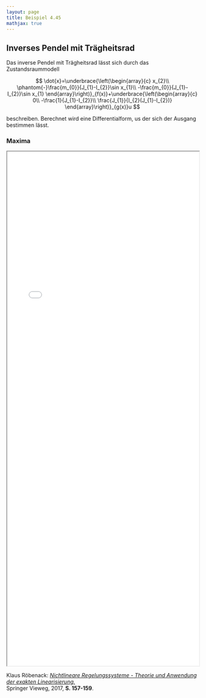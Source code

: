 ```yaml
---
layout: page
title: Beispiel 4.45
mathjax: true
---
```


## Inverses Pendel mit Trägheitsrad

Das inverse Pendel mit Trägheitsrad lässt sich durch das Zustandsraummodell

$$
\dot{x}=\underbrace{\left(\begin{array}{c}
x_{2}\\
\phantom{-}\frac{m_{0}}{J_{1}-I_{2}}\sin x_{1}\\
-\frac{m_{0}}{J_{1}-I_{2}}\sin x_{1}
\end{array}\right)}_{f(x)}+\underbrace{\left(\begin{array}{c}
0\\
-\frac{1}{J_{1}-I_{2}}\\
\frac{J_{1}}{I_{2}(J_{1}-I_{2})}
\end{array}\right)}_{g(x)}u
$$

beschreiben. Berechnet wird eine Differentialform, us der sich der Ausgang bestimmen lässt.


### Maxima

<iframe src="Inverses_Pendel_mit_Rad_EZ.html" width="100%" height="1350"></iframe>


Klaus Röbenack:
[*Nichtlineare Regelungssysteme - Theorie und Anwendung der exakten Linearisierung.*](https://link.springer.com/book/10.1007/978-3-662-44091-9)   
Springer Vieweg, 2017, **S. 157-159**.

